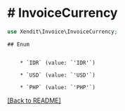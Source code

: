 # # InvoiceCurrency


```php
use Xendit\Invoice\InvoiceCurrency;
```

    ## Enum

    
        * `IDR` (value: `'IDR'`)
    
        * `USD` (value: `'USD'`)
    
        * `PHP` (value: `'PHP'`)
    

[[Back to README]](../../README.md)
